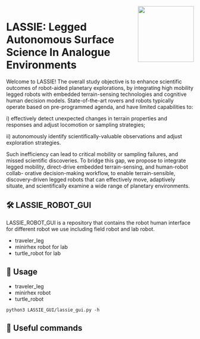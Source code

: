 <img align=right width=150px  src="logo.png" />

# LASSIE: Legged Autonomous Surface Science In Analogue Environments

Welcome to LASSIE! The overall study objective is to enhance scientific outcomes of robot-aided planetary explorations, by integrating high mobility legged robots with embedded
terrain-sensing technologies and cognitive human decision models. State-of-the-art rovers
and robots typically operate based on pre-programmed agenda, and have limited capabilities to: 

i) effectively detect unexpected changes in terrain properties and responses and adjust
locomotion or sampling strategies; 

ii) autonomously identify scientifically-valuable observations and adjust exploration strategies. 

Such inefficiency can lead to critical mobility
or sampling failures, and missed scientific discoveries. To bridge this gap, we propose to
integrate legged mobility, direct-drive embedded terrain-sensing, and human-robot collab-
orative decision-making workflow, to enable terrain-sensible, discovery-driven legged
robots that can effectively move, adaptively situate, and scientifically examine a wide range
of planetary environments. 

## 🛠 LASSIE_ROBOT_GUI
LASSIE_ROBOT_GUI is a repository that contains the robot human interface for different robot we use including field robot and lab robot. 
- traveler_leg
- minirhex robot for lab
- turtle_robot for lab

## 🏫 Usage
- traveler_leg
- minirhex robot
- turtle_robot

```
python3 LASSIE_GUI/lassie_gui.py -h
```

## 📎 Useful commands

